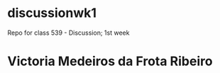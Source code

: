 # discussionwk1
Repo for class 539 - Discussion; 1st week

<h1>Victoria Medeiros da Frota Ribeiro</h1>
